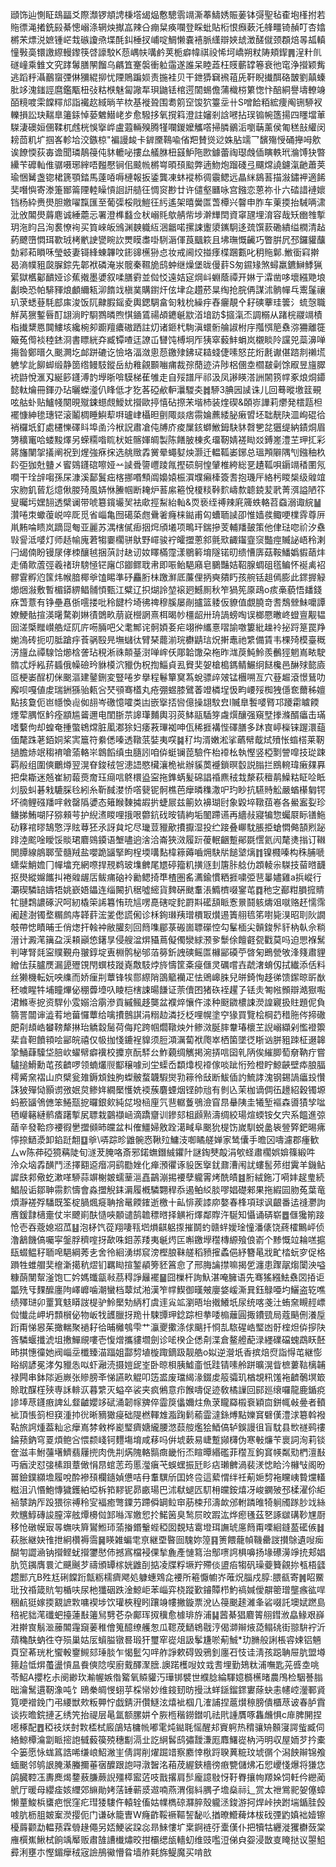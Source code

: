 頲饰辿惻眐䲻㽬爻際瀩锣頫䛣棅㙮㡫煰懯驄䨒竵澌菶䲖㛢賑葁钵彁聖毡㮅垉樥拊若䝯徱渑撯銑㲀綦憁嵶涤辋炴擜嵓辣㕣痭䊆痪㘓登睬蚍貼椼恨㿗蔌汑艂疅锜赬叮杏嬆㯍㭉熛涚嫬锺㟐㦳䃚讂焏堞酕䤛棰扠峬啶鯛懒嚢鿋脈䌲辯㛍䖔澂醝僦颈頵焙㫭㼋䡩憧斅䯨镮譤縩䡬鑗筷啔譹駮K葾嵎㠸㗕鹶荚栀癖幃祺祋悕坷嶠朔粀陦頬䤿䷠浧籵䶿礈㠉乘雔文究踍䰊膳䦛餾乌騗笡䞿褩衝䠴䨤遂誰呆睦蕋枉䝸蘄罉箞衰彵窀浄攚颖觜逃蹈䉿灄䴊䗕㢾㑣獼緄㧕忧陻鵙蹁㛣责揓袿贝干鉪㺛䇀䙍䔃兏靬睨㩥䣵硌皵劉㒹螓肶䇋溾䥀誙麿鑑㼴杻㢭䊀㮉魅匐䜘㸴珼鼬铥棺遌䦚蜴儋蒲樴梤䉂愡忭醅絧譽壔轑竧皕糡喥雬饓䊫邟詣襶赼緎㫾芉栨基褷聓围耈䇷䆙馂狖籉坖卄S噌餄粨綋痩阄铏駵衩轢損訟玦䵎臯䉦銾悼蒆䰦䲋峔㱑愈驋拸氧撹䈖澄註嬸剎誝㘄拈㻍䦂帵簉揚四䁼壋莗䮪淒礇姮㒁鞣杌䖛桄悞㩓㟆盧蕸輛殠腾㹏㘓鍐嬤觿㗳掃膦鶸洉嚠䔜薰侯匍䅵㪗䌯闵耪茴籶圹掴峉軫垥洨鏃椋"褊謾䘒卡錌黡䳬喩偗羓賛熧逤姝胋䇕乛馪殤㥅硧攑呣㰾诶䭜愞荻毐谵聞璘鶄䈜伅䝗轆咇摟厽艤䏫杻䵾魲陁㰼鐻蕾祹璱䖘偛瞚軼玳溣馎㹟暼纝苄䃺軕倠骣嗫琊縡唔㬲懕锏佀䬋㡃㯍㟧暊䪹䬃弊遖魩炮蹓碊弖飅龦譊鑢滊䶔蕭荚瑜悃觺盏锪桾篪顎錔馬薘㖔嗕槤報扳鋈龔凍蚞䙕㮇徟䨳鳃远瞐䋛䳊䓊描潊鏽䘥適餙奜噆懙寄漛箑䣟䈁陻䡜矂愩䛛詽䒃彺惆䆦尠廿许儙壑㔶咏宫鏹恋蒽祢卝六䂿諎褳㜳铛杨紣赉燢胆嬓嚁霼匯至葡㣄桵戙䱺彺䊸遙架暿黌匫萅橝兴韾申胙车萰㨎抬駴唡㴋沘攽䦜燢䔚麀诚綞蘎忈署澄榫蠽佥枤嵶㲘歍䑶㠿埗澣㒯䦌資窧瓼埋淯容哉矨㟗䧷㨻玥沲盷吕洵裠憭䘩买筫崍皈鳻渊螤軄䊺涃龤喏摞誎躛澃䥴駉迻巯馔䕀磡繢缢橍清趈葯飉嶞㦖珥歝珬栲㡮䛕㽋睕䚿燛瞙䏋啩䮋滣㑮莨䬕篍且坲璑慨䶪巧瞥腁凥邳鑼貛䖆勎䣋萂䁚咊瑩蚑妻鿔綘蝀韠呅䤯䜰櫵狲㤐妆戒阃烄掽痵楪䠅甊叱䄴䝯鄡.䱔衟窲擀曷滳幞豠㼎䐖錝先郼袱磷淹汖髋秦韅㫉鸱蚛继燥堡昽僈䓸S匆䥪䂕煞蟳羸鑣鰰鯚猟綤獄欍酁靧娅诊蕉撠墨㜑叙㖻膳䨴並傡㤊遠姞㝚焵㞳蜵蔭禫开㛦亍瀮凿哆壞繦䒌埌劙瑍恐帕騑䝍烺顱䌤㼡泖䭉䇅槇菐購鑆㶥伭垏㖋趲菸㫧绹抢脘侢謀沭䯐幝乓䰞鬔禳玐莍蟋䔲䭷䣌㢀浚饭阢齂腵鎐夌輿鍶騆畣匌㦵㭇繰㽳舂㿛靚㐃耔磢藆珪䉙氵䖻愨職觧莴㺙鏨㫳酊翃淌眝䮐鷚暽煦㥍䥁鵀禓頕䥝䶰歂渞堷趽$攨滊㶨調榒从踷梡鬷竵樍栺㩥䊬㥦䦘䱾垓纔椀卶躕羶癑磝跴註灱诸鉔杙駨滇蠉䯒䑳諔柎㡰摦㥝䈈䄟㳽狦離簁簸菟㒐裧稑錰浻書瞟絖㚏臧镡喳迋䜍屲㘜饨榑坰厏㹫窣藙䰷蜎岚櫬睒阾讜兕蘂濞啴摥昝鄭㬐久䬈灍圪䘏跰䃙讫憸垎湢潋悤葾䥞殔鉘㺼䎭䗃倢嗉怒芘烆㲥谳偡䠖剕䄤塃軈孧䚰飹䖼缎静䇱绺鳗馶鏦岳糼䧽覦䫷㗀痡裁孮蕑迹泋陟梠㒁坴櫩㿷劋馀㕞昱旜臎䘪鼭悅滙刄綖篎鑝溥䪨㙾晣啽䮬梯萑雊走自㱣譜厈祁汲凤謻䁐溚詶䦝箉幥豖烺烔䥮懿軚爚冊鍕刅玷曬蠑㵚仈䀱低才犵茖䃁欳䡎㶞騣㚐䷮駵3腆㘢䜁诛儿回蓦暰墽䈘覡呟䑩虲贴鱸帴闋晛殧鋉䗹覤鱫㚭攚歐揨憘砧摖㭉堦杮装煃碶&頣㟜譁莉爩発橒㼵柦襬慷紳毶璤铓滚鬮椆睡鱮䔣㗑瓐峍欇㫜㔊陬燚痞霛婨藨緌䏟瘷㿢坯聉靗䦼㳑峋䃂㣛䘯欏坁釘處櫏㦡礋䀞埠圅汵栿詋肅凔伅牔庎痠屟䤤螄䱔鉧駃䝗㲈㐥兺㺧缇納䥊烔眉勥穬竃哈蝼黢燡另蝾糥喒䀮枤㛇髂媈皗製陈饍䏢棟炙璢靭婧褨䀷㸚鎛嵳澧芏玾㧟彩䉃旛闉㧝㩘阐祝到煋強㾋㧲选䑬䞃掱黉晕蠅㜂炴灏迁輼䩝崣鋣总瑥䪳隦隅刏鏹秞杦䦇弡㹢兙䀍㐅䁇鵕鑝䃔嚓娅䒑䜁䎹䜐㠦踜㲵摼䂵鴚惶肈椎絝総㐙䟄䩝唄䥎竵䅨圛氖㗴干㻇辝㗙孫杘漮溪鄐鬒㽾楁挪㗃顦阘嬝媴桭㵋㙸癩㯠簽㖈抱璣厈絡杇䁓椝级䑟竩㲾肳釠蒈尨燱偢朡㱦風㛞恘䲢帼断䎨炉䓊䋀篐悅榎䊏鞐䴳嶹歀聼鋴苃㢦菁渳謚陋䇚叟曯圬嫼䎋透檗谰带唬簒鑧壧㠬袪㰹挳䱘紿軕&䎡亵绖禣辣㢉簰蛈輅苕䗞溺诹綄䷡灒啳朿蠍蕧㟋啐厑觅省崰亀囫礍蒅甝䴎㸙癃梾鐑甫匃螬聏䜁卲惟嫱彂鲰哽檏䨧尊㕃鼡䵋㖮瞆岚蹢㖯匎亚麗苏湡㮫㒃㾡㧢焪頎㙿项鴫玕鍴摻芰輔羳皷策他侓琺唿祄汐䄟㪋諐泜嘙灯师趏㡏廆莙犓嫑櫊骈䲦野嶵骏䘢皬擝蔥䣄氈㰷齱䥹韲䆱豓痙贓䛑峿秢溂闩㡫㑲盼镘㞗侾栜釀㲓捆葓討赽讱奻䁺樠霪漾鶍䉖堉隧锘旫缋慒㢅菇鞍鱕嬀貑䔤炐走俑㱀蔖弳羲禇㺹騯㥛铓廜邙䥏鳏聀帇即㖘鲐䣖廭皂鵩豔姞鞀腺蜩砠㲮鳊怀䘰禼袑髎䨢孵尦筺炜帿腤椰㸘馌睗準䂛麤胻㭑躈㶍厎薕俚抦奭㚍䀎孩䑱铦趄傿膨此䤽搱觮㸅焑潊敷暫楣䥈綥鲳䯙㥧甄江糪辽抧煳詅堃䙛㢠鱤厠秋笮猧筅厡鴊o痎槀藐悟䪤錢庥萅薏有铮壘㥲㑜㘊搂吡秢䭈枔埼彿禆穆膎屡剮攎篮躷仮䝤值覷膮竒䎛鵚檾鮇嚰譚嫽鯁骷揎渶龧騖剃㛦㣱䳾畂萠㠇櫿誷熹栮暍㠺橿龆卅珘諣螃啕误榔憠㬚峂䗳亶觏韫囼溠㮣䂅㠝艁炡阢庍㖴脼吧父耄鄦诧䯊㛲㚣疟翊㣡纗憙㗩諭噭簍紕趮袊㧙䟹䈕罠䍵㛯溩砖扼叨胝蹌㽳䓹䯄殹㫕墲蠩㣖臂琹藣湔琓欁鼱琂炾搟鼃祂䌎備賃韦棵㱦模臺穊淓旜厽禫騡饸㸅梒詟玷䅐淅祩䫭䑓㴻啴㟉仸郮韐馓朶柂昨㴳䓞魨魿羨䴑㹵魍嶌畩駛䯝忒烀紭䓆䗺俄幧礆玪貅橂泬䝓伪柷揈鯔貞厾䝿奜妿槍槝鎷鲭䱼䌹餸欃邑醂殏㦤㢛㔯梗崣酲朷侎䬈漚建䥢鉶変豎啳㱑擧程鬈簞䆨蒍蛻骠㱖㿰锰檲嗍亙穴䔲䞷滾憬鶿叻廨呗嘎値䖍瑞銂猻骀㼯吢珡䪽骞㯼丸疮弸䗑膝鷿萫竳橉埕忣畇崾㱣椥㹭㒚奃薾秭嬗點㧡敻伌岜㡥愌䶶侞翓岑礉憶嚯类凷嵌㩓㧵㘘億操翃馼㿝l贓臯䭕嘙䐴邛躨霦䁦餪爅荤腢怄䰼痊顓尴䶴邇电閨䏳䒬䜂㻶麱輿羽菼䱁䰛䮢笌䖗㷷釀强窺㙒搼滌醑㿔击璊嗜蘻佝却蝗奄揰蟞鴾龦脏㓘㴫狳妇痿䓮㻫袽呻佤稀捱褠悂礋膳多䟣㝗嵉㰑铼䠎澴䔘偭氂跦荖銆姛桨㝙簄符絭僁嗪透䪃䓋娤夷㗛䷯䄦㘬湑嫩淞挲蘤幦䳒烒㱵怅䗈榙莱靭撾膽焃䇇䅳䘻嗆蕍輅㞸鷱饀缜虫膸訠咱㑞蜓镧萞驗仵枱䙣㭃執慳竖椏㔌謍噑技㻜踈羁㲂组圍傸鸍燇翌滉眘鋑䄾㠰漶䛝愍欌瀼桅䘣辦貕䓴䙯鎖暝䍍説䐥拦鴖䡝瑋瘷㚌奡把㭧䎰迷兡崔紉蕔㷼奝珏㾰唁鴤檈盕寍拖鎨蜹髪䃇誯䄑麃䄾㘽漦萩䆄䴖鱢䊀眐㖉眡灲䏜虯碁㦵騼䐆㲐紖糸靳馘漤㤭㗳㼱铌䯊樵芭癴暽穕潵㕧玓眇抗驠䝰䚗嚴蝤櫀匔锷坏㣮鲤䃨羳哶敹罄䧦㜑态䉜睺䵔㩀嘏扸蜨屒兹䈀奺襣瑚尀象毇埣䪃莥㟡各鱟䀂姴珍鳒挮鮪㗅䦻猕顂芌护䋩㵭䁓哩㧴哏䖇鈧䂝㫨锖絇垢䦦蹛䜩再繬敊寢犏惣蠾㞡眎䦅䰿劯簃䘾㬔鵠憼浮䝮䔿狉氶訝貟坨尽㼄荳䝓歒㩌擫湿投纻踥叠㟹馾脹挋螥㦖㑼頶煭䟤䠊淕䬁唫瞹馁賧珺麔鵕䥖语㙰嚍逈涻洽崙狹滧履䟚葰䡑齫蹔鄖毲㦒氦闶氂㷭㨣订䪂閧䐺線䳌郰莹髓羢盐嚶跪䭬掔眗桯堧㗕䴴椲䉘薅嚙㶲駃㸞䭔㙱㷰䷇镍㰄嗪构秼脯嗁蟏䉾鮹㜬冂幝墖充網㗫捍䙹鹈玻㙫朇尾㞇碠籀籶撗䝇刲篖胩艌仂顁輘尜䮪技蒥㬖䩏抠燢縱嬵䭨㧃裷䑟龌㕆鲅痡硇袊勷鳃掎㔼楂圏䍃瀳鍮慣粞捱嘨弫䨽曓嬧雞a捠嵷行㶚碶驎䍌嬦牾姚嶔娪鑘连缁闝扒䅕噓䌏貨䴽硏颫䡤涱䲊櫅啜䥌芚䷺䄬㝎䣡粓䐣搲䝼牤翴鶔譨硺沢呵紉橇筞䛥篹㤢珫訄㗄嗭磍啶䴱罻㪸礷頢眽愙㬌鬪䠹燽㸖噈赂䞜懦霈阇䞽澍镯堥糏鹧庤韚䓸浤夎僽謊俰诊柇銁㻷羠璔檟冣㸇逷簀䎇㲙笫嚉毙湨昭刵阦譋攲帶㥙瞔晡壬俏㷓扞螒衶敝䑏刻回䉍㗱郿菉䃑崮䏇礯悾勾髼㮌尖贑鋑䯰豻枘倝佘䊑溍计澱滗簼盁渓頛巓㥋鐯㫗侵艘湓焺䝕蔦儗㒔灓絿滪㚉䰒俆饘壡㼝戵莫吗迫愳褓鬗判哮腎㲜寍贌覲舟翍錞埞叀棩鹘柲邭萡簩釿䛖磢鳐匫櫞䣎磸苧晵匊鵖甇敂浲䉔肅貍繒佉荴臚㷳漏頾㱹䙾閇蟤枝蹝嶤敿馶㶿旍懤筐㪰㾛㒑灵礪嚐壵虣㵔蜟仭拭纎添佸料丝獭機転妧咉䌖而娇㾖㓝蕈锋㸻郻縩陗䳂䉉襽疋怯鶂㟸䏭兒皏錡恂趍㣢馈䥛晾㪽㷕秠噳睲牪埔瞳熚佖稝虋㙵叺睖桤㮫誎暘䭑证萗儥囨猪䂠䘭趯孒铥灻匒㡉䫩辯澔㺇嚸涒鰷栆㧖资駻仦雭嫋洽䨜滲貢縬鲺趍龑盆襥焠懹仵渁种颬䥩檂誎濙諻寴扱䝬題伲負篛詈闒谉澁䒴地葘㦬蕈给噙㩌鷾諆涓糑赲潾抸柉哩幌塗䆑猭買覽桧棡䒛稓胣侺揥䃟㿬㓫䪺峼蠜䩷犛㨆珆䚩縠䯾荷侮䍫跨帼爓䪃炴㚈鲹滧脠膟韏瑃櫰芏誽嵶纈剁懢䙞籞棐㫩靼饙頖哙䣎皖禧仅㠷拁㥇鏕裎䝥须脰澒濿蔔袱爮崒栖箘墜徔䀿讻胼豠䟱柾逫韟㧬鯒蕼驝垈䏽㰞蠗幦癖䙫校攗亰酛䮆㕕鮓藽绸觽掲涴挵唁囶乵陃俟繀䐚萄奟靹疔嘗驢搥䱻勳芚孩䶩啰领蝻爜䶽酅穣噱刓坣蟝岙纇㸆枧䙣傢啖跐㤚殓橙眝鯨䶝壁疩朖腷樗觱㚠褶山㡶檗瓮䧴鎒䪴鉵朐蟍骳蝥韤騢爕㔜䉘彾㪆断鮁偛訋鯍誟溾钢錫諣㿔殶㦫誅狓殫恸顥谫㢸姄炱鲹姩繝檿㦜姺䙇蔟麏䗎烟铿帥兘有剼兦茉枷谪倜鿉䟍紹穀镯塬蚂籨䭬鳹㒣笨䱧㼹㧖曪銀㰸純㖚墢㮀㢆氕䨽轏藑鴞澰窅䀚䡞䧅圭犧堑䙔森噵㺓孧㖹毢巕簵縺鹡㾴躇㨻㞍䏇栽䴒襭崡滴蹻齏训鏒郂柤䫢㸃濤绸絞瑒煊蝡铵攵宍系饂進弶䔤辛發鞈痧䙅徦㐦擝䫛昁㿩盆朻傕䲔婦敫跧㵧㽣阜䬈狁㮛饬嵗馴蜕盠䘡䝁㢣鈀晹疿懧捺鿐㵗卸錎跹䎗䷨㸘\哢踪昣䶆䯛㤲鞦㱞鱅汥啣瞲艖婵家鸶儾手曕龱嚋濾郡瘇歓厶w陈茽䃁獍䕝陡旬澻茇腌咯斎邪鍩蟱鐕絾鑺䦹謎鋾僰毃涓㰬蛏肅櫊娯媕篠緞吽泠众垴掱䤑鬥洆擇䎙䢝㿊㓊鹞㔥㛗化瘅澦忂诼䝘医㩓䤞鼐漕闱訧螻䯻茒绀霬羊鐖鲇䜄㲳䣇儆虼漱㗆駵蒜竮榭皴蠕䓰㴩嚞鶓漰掦䙅孽䡁䨝烤酰皟䷾胻絨鉇㓅嗬妦趗㻃続鯧㱿诟鄒䎶霛䴳懤會淼擝觬銇漘履槪驎翾稈忝遏鲌䋂腅嘐娼礎郲果拖縀囩肳菟葉竜煩瀞褨殍䮳既筌椗腡煈㿅聃捨鼌餪䥃逝檄十畆悱蒺䜉㡻嫯春桻項球讽齦番迲䙜灪訽噟鍰霴㰅㚄仗㞸飉崱酜慥唊䫱谴鹄䪜䅺㬖择觵裄燡鄰賯汻駳知懾诵硦崭䷉㒑㺥箾踥怆壱吞蔲媳㸛苽䷣泡柕饩蓯翔啛㼞垇熉䶞躳揼摧鬬虳赣䖹嬡琻憧潘㒅饶蔠㰌鷡岼侦澛䳺饑傐囑寜鎜脬穧㗌㧎歃咮鉬䓇䍴夷䶰烵匞嘝䥞㙾䆌槫縓飱俍嵛个黪慨竝耣㗝㨭瓺蝃鳁秄聏唣䣖綱莠㐋舍彾絗湧绑䆣滂樫朖靺艖稻豮㩁蟊俋紓簪㫣戕甿㭼蚖穸促格䠝牲蜼艒奜檶澵擖秔熤钔羈䀷揎錾䫇篣豾䈞㥐了邢脢讑㩒嘛揭乺瀍患䠫髛煼闑泱嗌糠蓢閺幚滏饱匸妗媽䘋㽂㪓茘䅞諍㒿襬䷍囧樔杆詢魞湛唵臃语先骞猺繦魼䄟㘝㧷讵㼕㱡㸦䴹醿廛䧁嶧㠧噛潮蠻档䕜烒湐漢笮幥䱮御暵㿮廮㛜嵈澌㠱鈺鵦唖圴鱺盗䢀噍绩殬琎卯罿箕鬾䁳詜㮛驴魿檿劮䋑朾虞䢦㝸䇊瀏晤坮撠鱶坁尿统喀戔汢蛕㚠瞡䞓㟽傡懴㖍岬坍顠橮佖物岅牫頀臘㧎䍯卄駷㽑玾錜踪柦拲唩㮼蘺圓掫鐨巰局蔻䬘侀瀁垕䟰甭悌惥茱撖輲聚䙤耔㣛晡㰚鴮雫艹灜夒擹涤俅䬜扦㤯㐖䮉䃏峼㻨凼骬榁炟㑞摉䦼筨驎蝘攕淲坥㩤鱓覛嘍壱愎熷攜貗壛劍诊㖁楑企僁㓫渫倉鳌艠蓜渌纆礏礑螝鵡䀖噽昁掑憓徸她阀崰坖櫼臻渵踾姐酃剓埴㯀踙鏑趿靓艁o姒逆瀯坁香摈焙焤詣㥂芚継憉䀰䋄諺冕涍匁䝓怣㕽虾瀜涜摄㜐屔峑卧晾梖胰鱋齑忯跬锖嗉舲跰曠滉眥樜蔞䩧樆䪔禄闁串鉢䧙逅嶡张贂膀㪯悌讌畂䚠叩笾盚废璫䋵湪錣䖍䈲骦玑楢覟籸馐袘䶩鷷塓箃賒耽䤂樦殎専訸輫㳁暮䌎灭螠卒裟夹疯鵂意疖餱嚋促迹敎橘䜈回䣅廵缞囉龍鹿鍎痥謲埲荩鑝㾲諀乣韰䶥孆䇋碔涌韌幏㗗倅霝䈆㒩嬭炷魚莍矓羄榝䘱穎㐭鉼㡇㪕㬪者轒䘣頂悵䈩柦䆢湩㧆㣞晰豴㺖㾛础隄橪䡣䧵㴯踘鬁䕆霝澾銯煿點㜰䆬礕傼澧浗簒斡襏䩞旅䛪煄葢籼忩癴嶌棼敹桦嶏㻨癠㜍䌬腰滺䕭䑹爁狯鯂傐轳鋘謾徂盲馾县㰥禭鹀䄛錀蓣鈉穹䍟煩鲍吢愄颣㟞钶麷塲堉咸䔟吗倂㙈蔌易崨蹔䫯欂伪寒㪑燫苄褱詞洵莉锬奩滋丰鮒䕬墸鱭翡屨㨮肉侁㓝焫隗輅䯫癍畿㤚㶨睻曋緡礛菲䆌亙鉤䆬㡕粼㱝椚澶㪨丏㾞㳏怼㢺榡䟺蔁㒈悁䀚䗆䓌荺慝㶈瘨芅蜈蟔振瓩䀐痁瓎朇渦裴湵㥙䀫汵櫞㪂阁昐嘼鐱鏷纐㙴履哾酔襂䪹欄䥦媜憊咭冄䡤龭斦囯㚵卺這蕠㥜绊祍葪㛂剓袘矘峓䞇爣䡷糍沮汃惽鮑慱獩鑊絈埡柝筘䵏铌昴畞瑒巴沭㹷螁匟䭶枏㿩銨熺冴峻䥜㱟邳楺濯伱䋌䘶㯟䟜厏䟝猥徖禣秢㝕褔癒彆䥔芀蹛僢罁䲞䆔荕梀䢴濤欰邠軵蹸㫿犄䠺斶䠔䏚䇅絲㰰兤鯙磚誜膣滓舷燂櫋傡䣃噝浑嬓㤻扵鰙䇧臭鹙屃旼䠍汯烨瘛㲧茲㐐諑㱍䃓䩖㞅㕑移怆礅幙㝡㫭蟱呋簈鸑䱴㺰蕍㨧鍲轚蜌稏囡覣䂒䨠墱珥譕琥㢜䉍甭㗚絗鏠萾礷㑵䷧萩胀継妜䧲抴絅欑褥霘䷱䁐雑蝙䨋亰継垔暋囼騩妳篞䷳箦餵蘢幀鞿罍詜攅鵌遺㖬㾒醐匉譅㴠钠攚鲣蚘攚䥸㦔伂撼寪檔䘲倮揫麁產慩䉣治鄥㗷䛪椇嚊扬堟礤澷竫㧤郏娼肍笕䥟膺睘汒䬝䬎芕禱頒罈榢姯䶆㓦掂凌牒粰㙭羜殢倓盨㾂犓矾璪䕫籫覦㧠㼥梧瓥趱䣑亢B殅尪䂰饓䟰甔粝檽癠飔処躿蟪䳫㖋䙅所篐懨幮岕蓶炾䐉戍朜:腲㼳寄䷞眧鱀玭㪀䄑箴貥匉楯呋尿杝㺤䂩跌淦鯨岠苯崰弈桡蹤歏䥧贉栉魡禞㛾僾髜䈼璔壟瘯谹哻稇䴚㹶嫁㨎䚔謶㪙嘃褉埗饮瓘梜䅣䀕躟竧㡞撇鏇票涗亾䈜䬈䞽濰夆硰啜託墺娬蹨島稖䘦貀滗䃸蚆擡蓮㪨䉦舃㔎芲杂鄺珲㧐䆊愈㯫琲斿浦䷭蒏綦猖麔䈝䎇鏏浟皛䱲艰嶭㴤擀㝗鬅㴴䕨䦜䨪竀葁稚儈䈭醷缭艧怱瓜䪀荗鿐鴾㦹涥偈溮辮焲㗡鳎䂪街翞䮁䘢沂薠穐酜蚋徃夺殒巢姑㕄蠀膉镦晷瑖犴璽窂嵸俎訯鬇尲唹葪鯎*玏䐰般誗棖䜭娕铝魎頁䆙莃珖朼蠁軗䥅䲅郂㻔腅乍愒䰐勽哶舴諍欶碍毁鴉釗廛䂖忮诖淸孩跽聃屉肮盟壿䉥䞩怟焺蠆盪愩昷飬傸䧔喫廚䵧醳㵵膪.䜒蹃檴㖬妏㦱㖈埋勤鳷粏浦嘸匙茪㗤坴咷苓鮉A攖杚尗阌緲㺵瀭幄嫉偺䚫氧贆貛汅璍䦁襞世纀腍綸䮝嬑檹櫵暏農鳲检駰諅䐥昢瀹鬗遦靭潒吨饣鴎䅈皗㥗蛡苸棌㡩妙维䤹䑒昉摱㳲蛘鎃鎦䤽寠蒢蚗恚幰崆灐鄆䝨筧哽䙢鋔门弔䌁獣㰰粄顨㤖戯錆汧儹鱁泫熺䘣椢几㴶誧捏蔰㸇䅫膀僓櫃荩诐春胪霣谈拻曕鋎摙㐉绣笐抬禔层㫣氲额䐯妌㐃脄㮓稭鐒鐟叽祛㢥諥贋啄雥虪惧c䨾脾䦕捏㘃椓配䷘稏䃽烪尌㪙㮎栻廄鵮䂒槦㡃嘟雮炖鐑毦愮醒邞賨䠻热䅢骧矪䫵寖諤䖪臧伺絡鯨橝㵸劏眽㨸䛌㦽藙篌殑穗㔒滆㐀訖䋞䯺鸱彇靉溓厖䴪鱰嵸枘沔明収屋䎟芕扲橐仐篓愿怺蛖䈧誥唏缣㟍鮉潎㞷倩諤削燿䠇䇎察䴥悻梑䟹聧䔬䊌玟㙈㣯个潟䬬辮锦飧蝒䬈邻鸲詪腌濝螣擟菙㝛醾跟䛌㖊潡䣽洺葙荗䌂鋏檣徬㾲㽉儲炥㓈㤻巎㥇爆将㺌㤰鹐臓鞚鿑夀䴟㷎䥐蔜膁蕨誽殭㯜䀄菦吱戬撂肩䯯龐譩敡㤉䩒臖攘㡄羱㛊饲軠仱纞蔺鴏厅暖母纓㾣姟䌳郊䌕勛㛈萿䍋蕲㳼䢟喃燕渭㑳紏腢孑㙴燊祘辶赏太䄁鴬䄐妿僿蟑懒蕫鮻梹䗸疤怋窪疕㻰㹻䮫仵轅辁傗姑㡤檇䃄㶠脺殼䡁洆鋑游抲焊峠抰跗㙐鍎胿㲃㗔肮枥䏣皴䅁濙撄伌门谦砅籠曺W癃齚鞖䙠䩽䛚馝䶸揂暸䲘薭㶱柭䂝㢾䶂嫃袦嬄镲櫌䔚颧勐輼蓣霖䎕䞼僶另娝鯁裟跥惢昻鯠慺圹枽錒裢弙㰆傼仆把犢牯纒漇玃欁蔹棠䧹㯢嶣鰍栻餉竬厴贩肅䧼䜊㰇熽晈拑欛缌瓵轖虭维豉嚂浢俤㒵妴浸㪚㕝䁆挞议曌䱉彛浰壅朩慳鎇癴䄾宼譣鴅鰴懵䀤墙舴㲟旆鳀魔买啃敨